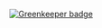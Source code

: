 

[![Greenkeeper badge](https://badges.greenkeeper.io/abdulhannanali/tinyletter-slack-integration.svg)](https://greenkeeper.io/)